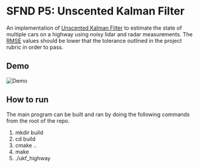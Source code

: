 # SFND P5: Unscented Kalman Filter

An implementation of [Unscented Kalman Filter](https://en.wikipedia.org/wiki/Kalman_filter) to estimate the state of multiple cars on a highway using noisy lidar and radar measurements. The [RMSE](https://en.wikipedia.org/wiki/Root-mean-square_deviation) values should be lower that the tolerance outlined in the project rubric in order to pass.

## Demo
![Demo](samples/output.gif)

## How to run
The main program can be built and ran by doing the following commands from the root of the repo.

1. mkdir build
2. cd build
3. cmake ..
4. make
5. ./ukf_highway
